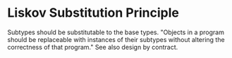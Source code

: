 # Liskov Substitution Principle
Subtypes should be substitutable to the base types.
"Objects in a program should be replaceable with instances of their subtypes without altering the correctness of 
that program." See also design by contract.